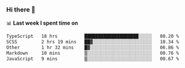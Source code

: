 ### Hi there 👋

<!--
**DBvc/DBvc** is a ✨ _special_ ✨ repository because its `README.md` (this file) appears on your GitHub profile.

Here are some ideas to get you started:

- 🔭 I’m currently working on ...
- 🌱 I’m currently learning ...
- 👯 I’m looking to collaborate on ...
- 🤔 I’m looking for help with ...
- 💬 Ask me about ...
- 📫 How to reach me: ...
- 😄 Pronouns: ...
- ⚡ Fun fact: ...
-->

📊 **Last week I spent time on**
<!--START_SECTION:waka-->

```txt
TypeScript   18 hrs          ████████████████████░░░░░   80.20 %
SCSS         2 hrs 19 mins   ██▓░░░░░░░░░░░░░░░░░░░░░░   10.34 %
Other        1 hr 32 mins    █▓░░░░░░░░░░░░░░░░░░░░░░░   06.86 %
Markdown     10 mins         ▒░░░░░░░░░░░░░░░░░░░░░░░░   00.76 %
JavaScript   9 mins          ▒░░░░░░░░░░░░░░░░░░░░░░░░   00.67 %
```

<!--END_SECTION:waka-->

